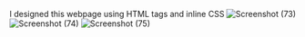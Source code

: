 I designed this webpage using HTML tags and inline CSS
![Screenshot (73)](https://github.com/Shanmukh512/Cars-page-HTML-/assets/134306674/d0fb53b0-8034-44f3-ab3a-ea1f4b107fca)
![Screenshot (74)](https://github.com/Shanmukh512/Cars-page-HTML-/assets/134306674/acf0b526-2984-4a81-bee1-2a2054d34d49)
![Screenshot (75)](https://github.com/Shanmukh512/Cars-page-HTML-/assets/134306674/8215599f-7127-4f9d-a352-5b7af14d0f8d)

